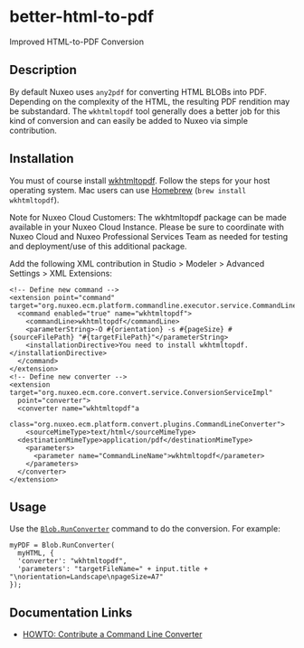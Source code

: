 # better-html-to-pdf

Improved HTML-to-PDF Conversion

## Description

By default Nuxeo uses `any2pdf` for converting HTML BLOBs into PDF. Depending on the complexity of the HTML, the resulting PDF rendition may be substandard. The `wkhtmltopdf` tool generally does a better job for this kind of conversion and can easily be added to Nuxeo via simple contribution.

## Installation

You must of course install [wkhtmltopdf](https://wkhtmltopdf.org/). Follow the steps for your host operating system. Mac users can use [Homebrew](https://brew.sh/) (`brew install wkhtmltopdf`).

Note for Nuxeo Cloud Customers: The wkhtmltopdf package can be made available in your Nuxeo Cloud Instance. Please be sure to coordinate with Nuxeo Cloud and Nuxeo Professional Services Team as needed for testing and deployment/use of this additional package.

Add the following XML contribution in Studio > Modeler > Advanced Settings > XML Extensions:

    <!-- Define new command -->
    <extension point="command" target="org.nuxeo.ecm.platform.commandline.executor.service.CommandLineExecutorComponent">
      <command enabled="true" name="wkhtmltopdf">
        <commandLine>wkhtmltopdf</commandLine>
        <parameterString>-O #{orientation} -s #{pageSize} #{sourceFilePath} "#{targetFilePath}"</parameterString>
        <installationDirective>You need to install wkhtmltopdf.</installationDirective>
      </command>
    </extension>
    <!-- Define new converter -->
    <extension target="org.nuxeo.ecm.core.convert.service.ConversionServiceImpl"
      point="converter">
      <converter name="wkhtmltopdf"a
        class="org.nuxeo.ecm.platform.convert.plugins.CommandLineConverter">
        <sourceMimeType>text/html</sourceMimeType>
      <destinationMimeType>application/pdf</destinationMimeType>
        <parameters>
          <parameter name="CommandLineName">wkhtmltopdf</parameter>
        </parameters>
      </converter>
    </extension>

## Usage

Use the [`Blob.RunConverter`](https://explorer.nuxeo.com/nuxeo/site/distribution/latest/viewOperation/Blob.RunConverter) command to do the conversion. For example:

    myPDF = Blob.RunConverter(
      myHTML, {
      'converter': "wkhtmltopdf",
      'parameters': "targetFileName=" + input.title + "\norientation=Landscape\npageSize=A7"
    });

## Documentation Links

- [HOWTO: Contribute a Command Line Converter](https://doc.nuxeo.com/n/4SL)
